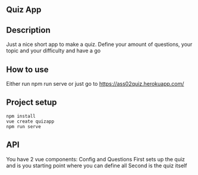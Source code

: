 ## Quiz App

## Description
Just a nice short app to make a quiz.
Define your amount of questions, your topic and your difficulty and have a go

## How to use
Either run npm run serve
or just go to https://ass02quiz.herokuapp.com/


## Project setup
```
npm install
vue create quizapp
npm run serve
```

## API 
You have 2 vue components: Config and Questions
First sets up the quiz and is you starting point where you can define all
Second is the quiz itself 


